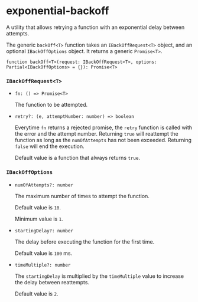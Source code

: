# exponential-backoff
A utility that allows retrying a function with an exponential delay between attempts.

The generic `backOff<T>` function takes an `IBackOffRequest<T>` object, and an optional `IBackOffOptions` object. It returns a generic `Promise<T>`.

```
function backOff<T>(request: IBackOffRequest<T>, options: Partial<IBackOffOptions> = {}): Promise<T>
```

### `IBackOffRequest<T>`
* `fn: () => Promise<T>`

    The function to be attempted.

* `retry?: (e, attemptNumber: number) => boolean`
    
    Everytime `fn` returns a rejected promise, the `retry` function is called with the error and the attempt number. Returning `true` will reattempt the function as long as the `numOfAttempts` has not been exceeded. Returning `false` will end the execution.
    
    Default value is a function that always returns `true`.

### `IBackOffOptions`
* `numOfAttempts?: number`

    The maximum number of times to attempt the function.
    
    Default value is `10`.
    
    Minimum value is `1`.

* `startingDelay?: number`

    The delay before executing the function for the first time.
    
    Default value is `100` ms.

* `timeMultiple?: number`

    The `startingDelay` is multiplied by the `timeMultiple` value to increase the delay between reattempts.
    
    Default value is `2`.